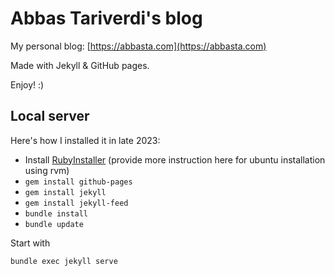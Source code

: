 # Abbas Tariverdi's blog

My personal blog: [https://abbasta.com](https://abbasta.com)

Made with Jekyll & GitHub pages.

Enjoy! :)

## Local server

Here's how I installed it in late 2023:

- Install [RubyInstaller](https://rubyinstaller.org/) (provide more instruction here for ubuntu installation using rvm)
- `gem install github-pages`
- `gem install jekyll`
- `gem install jekyll-feed`
- `bundle install`
- `bundle update`

Start with

`bundle exec jekyll serve`